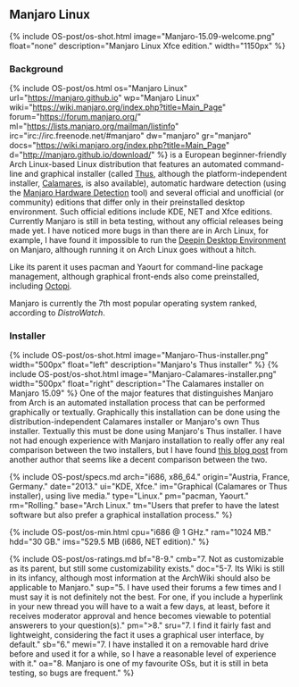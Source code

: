 ## Manjaro Linux
{% include OS-post/os-shot.html image="Manjaro-15.09-welcome.png" float="none" description="Manjaro Linux Xfce edition." width="1150px" %}

### Background
{% include OS-post/os.html os="Manjaro Linux" url="https://manjaro.github.io" wp="Manjaro Linux" wiki="https://wiki.manjaro.org/index.php?title=Main_Page" forum="https://forum.manjaro.org/" ml="https://lists.manjaro.org/mailman/listinfo" irc="irc://irc.freenode.net/#manjaro" dw="manjaro" gr="manjaro" docs="https://wiki.manjaro.org/index.php?title=Main_Page" d="http://manjaro.github.io/download/" %} is a European beginner-friendly Arch Linux-based Linux distribution that features an automated command-line and graphical installer (called [Thus](https://github.com/manjaro/thus), although the platform-independent installer, [Calamares](https://calamares.io), is also available), automatic hardware detection (using the [Manjaro Hardware Detection](https://wiki.manjaro.org/index.php?title=Manjaro_Hardware_Detection) tool) and several official and unofficial (or community) editions that differ only in their preinstalled desktop environment. Such official editions include KDE, NET and Xfce editions. Currently Manjaro is still in beta testing, without any official releases being made yet. I have noticed more bugs in than there are in Arch Linux, for example, I have found it impossible to run the [Deepin Desktop Environment](https://github.com/fasheng/arch-deepin/issues/92) on Manjaro, although running it on Arch Linux goes without a hitch.

Like its parent it uses pacman and Yaourt for command-line package management, although graphical front-ends also come preinstalled, including [Octopi](https://octopiproject.wordpress.com/).

Manjaro is currently the 7th most popular operating system ranked, according to *DistroWatch*.

### Installer
{% include OS-post/os-shot.html image="Manjaro-Thus-installer.png" width="500px" float="left" description="Manjaro's Thus installer" %} {% include OS-post/os-shot.html image="Manjaro-Calamares-installer.png" width="500px" float="right" description="The Calamares installer on Manjaro 15.09" %}
One of the major features that distinguishes Manjaro from Arch is an automated installation process that can be performed graphically or textually. Graphically this installation can be done using the distribution-independent Calamares installer or Manjaro's own Thus installer. Textually this must be done using Manjaro's Thus installer. I have not had enough experience with Manjaro installation to really offer any real comparison between the two installers, but I have found [this blog post](http://www.zdnet.com/article/thus-versus-calamares-comparing-manjaro-15-09-installers/) from another author that seems like a decent comparison between the two.

{% include OS-post/specs.md arch="i686, x86_64." origin="Austria, France, Germany." date="2013." ui="KDE, Xfce." im="Graphical (Calamares or Thus installer), using live media." type="Linux." pm="pacman, Yaourt." rm="Rolling." base="Arch Linux." tm="Users that prefer to have the latest software but also prefer a graphical installation process." %}

{% include OS-post/os-min.html cpu="i686 @ 1 GHz." ram="1024 MB." hdd="30 GB." ims="529.5 MB (i686, NET edition)." %}

{% include OS-post/os-ratings.md bf="8-9." cmb="7. Not as customizable as its parent, but still some customizability exists." doc="5-7. Its Wiki is still in its infancy, although most information at the ArchWiki should also be applicable to Manjaro." sup="5. I have used their forums a few times and I must say it is not definitely not the best. For one, if you include a hyperlink in your new thread you will have to a wait a few days, at least, before it receives moderator approval and hence becomes viewable to potential answerers to your question(s)." pm=">8." sru="7. I find it fairly fast and lightweight, considering the fact it uses a graphical user interface, by default." sb="6." mewi="7. I have installed it on a removable hard drive before and used it for a while, so I have a reasonable level of experience with it." oa="8. Manjaro is one of my favourite OSs, but it is still in beta testing, so bugs are frequent." %}
